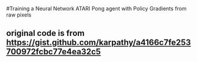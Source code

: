 #Training a Neural Network ATARI Pong agent with Policy Gradients from raw pixels
## original code is from https://gist.github.com/karpathy/a4166c7fe253700972fcbc77e4ea32c5
